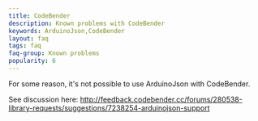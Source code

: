 ```yaml
---
title: CodeBender
description: Known problems with CodeBender
keywords: ArduinoJson,CodeBender
layout: faq
tags: faq
faq-group: Known problems
popularity: 6
---
```


For some reason, it's not possible to use ArduinoJson with CodeBender.

See discussion here: http://feedback.codebender.cc/forums/280538-library-requests/suggestions/7238254-arduinojson-support
